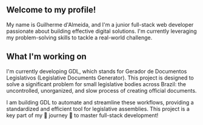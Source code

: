 ## Welcome to my profile!
My name is Guilherme d'Almeida, and I'm a junior full-stack web developer passionate about building effective digital solutions. 
I'm currently leveraging my problem-solving skills to tackle a real-world challenge.

## What I'm working on
I'm currently developing GDL, which stands for Gerador de Documentos Legislativos (Legislative Documents Generator). 
This project is designed to solve a significant problem for small legislative bodies across Brazil: the uncontrolled, unorganized, and slow process of creating official documents.

I am building GDL to automate and streamline these workflows, providing a standardized and efficient tool for legislative assemblies. 
This project is a key part of my :bug: journey :pray: to master full-stack development!